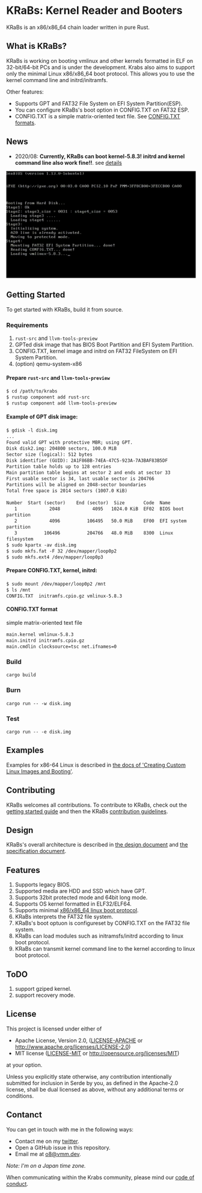 # KRaBs: Kernel Reader and Booters
KRaBs is an x86/x86_64 chain loader written in pure Rust.  

## What is KRaBs?
KRaBs is working on booting vmlinux and other kernels formatted in ELF on 32-bit/64-bit PCs and is under the development. Krabs also aims to support only the minimal Linux x86/x86_64 boot protocol. This allows you to use the kernel command line and initrd/initramfs.  

Other features:
* Supports GPT and FAT32 File System on EFI System Partition(ESP).
* You can configure KRaBs's boot option in CONFIG.TXT on FAT32 ESP.
* CONFIG.TXT is a simple matrix-oriented text file. See [CONFIG.TXT formats](#configtxt-format).

## News
* 2020/08: **Currently, KRaBs can boot kernel-5.8.3! initrd and kernel command line also work fine!!**. see [details](docs/linux-image-setup-64.md)

![sample](./docs/images/demo3.gif)

## Getting Started
To get started with KRaBs, build it from source.

### Requirements
1. `rust-src` and `llvm-tools-preview`
2. GPTed disk image that has BIOS Boot Partition and EFI System Partition.
3. CONFIG.TXT, kernel image and initrd on FAT32 FileSystem on EFI System Partition.
4. (option) qemu-system-x86

#### Prepare `rust-src` and `llvm-tools-preview`
```shell
$ cd /path/to/krabs
$ rustup component add rust-src
$ rustup component add llvm-tools-preview
```

#### Example of GPT disk image:
```shell
$ gdisk -l disk.img 
...
Found valid GPT with protective MBR; using GPT.
Disk disk2.img: 204800 sectors, 100.0 MiB
Sector size (logical): 512 bytes
Disk identifier (GUID): 2A1F86BB-74EA-47C5-923A-7A3BAF83B5DF
Partition table holds up to 128 entries
Main partition table begins at sector 2 and ends at sector 33
First usable sector is 34, last usable sector is 204766
Partitions will be aligned on 2048-sector boundaries
Total free space is 2014 sectors (1007.0 KiB)

Number  Start (sector)    End (sector)  Size       Code  Name
   1            2048            4095   1024.0 KiB  EF02  BIOS boot partition
   2            4096          106495   50.0 MiB    EF00  EFI system partition
   3          106496          204766   48.0 MiB    8300  Linux filesystem
$ sudo kpartx -av disk.img
$ sudo mkfs.fat -F 32 /dev/mapper/loop0p2
$ sudo mkfs.ext4 /dev/mapper/loop0p3
```

#### Prepare CONFIG.TXT, kernel, initrd:
```shell
$ sudo mount /dev/mapper/loop0p2 /mnt
$ ls /mnt
CONFIG.TXT  initramfs.cpio.gz vmlinux-5.8.3
```

#### CONFIG.TXT format
simple matrix-oriented text file
```shell
main.kernel vmlinux-5.8.3
main.initrd initramfs.cpio.gz
main.cmdlin clocksource=tsc net.ifnames=0
```

### Build
```shell
cargo build
```

### Burn
```shell
cargo run -- -w disk.img
```

### Test
```shell
cargo run -- -e disk.img
```

## Examples 
Examples for x86-64 Linux is described in
[the docs of 'Creating Custom Linux Images and Booting'](docs/linux-image-setup-64.md).

## Contributing
KRaBs welcomes all contributions.
To contribute to KRaBs, check out the [getting started guide](#getting-started)
and then the KRaBs [contribution guidelines](CONTRIBUTING.md).

## Design
KRaBs's overall architecture is described in
[the design document](docs/design.md) and
[the specification document](docs/specifications.md).

## Features
1. Supports legacy BIOS.
2. Supported media are HDD and SSD which have GPT.
3. Supports 32bit protected mode and 64bit long mode. 
4. Supports OS kernel formatted in ELF32/ELF64.
5. Supports minimal
[x86/x86_64 linux boot protocol](https://www.kernel.org/doc/html/latest/x86/boot.html). 
6. KRaBs interprets the FAT32 file system.
7. KRaBs's boot optuon is configureset by CONFIG.TXT on the FAT32 file system.
7. KRaBs can load modules such as initramsfs/initrd according to linux boot protocol.
8. KRaBs can transmit kernel command line to the kernel according to linux boot protocol.

## ToDO
1. support gziped kernel.
2. support recovery mode.

## License
This project is licensed under either of

* Apache License, Version 2.0, ([LICENSE-APACHE](LICENSE-APACHE) or
   http://www.apache.org/licenses/LICENSE-2.0)
* MIT license ([LICENSE-MIT](LICENSE-MIT) or
   http://opensource.org/licenses/MIT)

at your option.

Unless you explicitly state otherwise, any contribution intentionally submitted
for inclusion in Serde by you, as defined in the Apache-2.0 license, shall be
dual licensed as above, without any additional terms or conditions.

## Contanct
You can get in touch with me in the following ways:

* Contact me on my [twitter](https://twitter.com/o8_vm).
* Open a GitHub issue in this repository.
* Email me at [o8@vmm.dev](mailto:o8@vmm.dev).

_Note: I'm on a Japan time zone._  

When communicating within the Krabs community, please mind our
[code of conduct](CODE_OF_CONDUCT.md).
